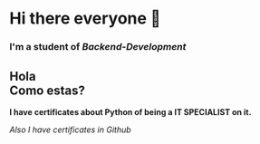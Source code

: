 # Hi there everyone 🙌
### I'm a student of ***Backend-Development***
Hola  
Como estas?
---
**I have certificates about Python of being a IT SPECIALIST on it.**

*Also I have certificates in Github*

